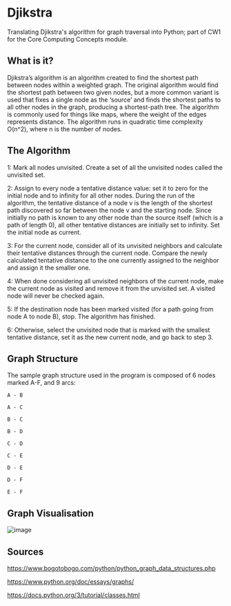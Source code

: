 # Djikstra
Translating Djikstra's algorithm for graph traversal into Python; part of CW1 for the Core Computing Concepts module.
## What is it?
Djikstra’s algorithm is an algorithm created to find the shortest path between nodes within a weighted graph. The original algorithm would find the shortest path between two given nodes, but a more common variant is used that fixes a single node as the ‘source’ and finds the shortest paths to all other nodes in the graph, producing a shortest-path tree. The algorithm is commonly used for things like maps, where the weight of the edges represents distance. The algorithm runs in quadratic time complexity O(n^2), where n is the number of nodes.
## The Algorithm
1: Mark all nodes unvisited. Create a set of all the unvisited nodes called the unvisited set. 

2: Assign to every node a tentative distance value: set it to zero for the initial node and to infinity for all other nodes. During the run of the algorithm, the tentative distance of a node v is the length of the shortest path discovered so far between the node v and the starting node. Since initially no path is known to any other node than the source itself (which is a path of length 0), all other tentative distances are initially set to infinity. Set the initial node as current. 

3: For the current node, consider all of its unvisited neighbors and calculate their tentative distances through the current node. Compare the newly calculated tentative distance to the one currently assigned to the neighbor and assign it the smaller one.  

4: When done considering all unvisited neighbors of the current node, make the current node as visited and remove it from the unvisited set. A visited node will never be checked again. 

5: If the destination node has been marked visited (for a path going from node A to node B), stop. The algorithm has finished. 

6: Otherwise, select the unvisited node that is marked with the smallest tentative distance, set it as the new current node, and go back to step 3. 

## Graph Structure
The sample graph structure used in the program is composed of 6 nodes marked A-F, and 9 arcs:
    
    A - B
    
    A - C
    
    B - C
    
    B - D
    
    C - D
    
    C - E
    
    D - E
    
    D - F

    E - F

## Graph Visualisation

![image](https://github.com/pauchxk/Djikstra/assets/58793330/62f1a511-449f-4d4f-b99b-2878d9b54c32)

## Sources
https://www.bogotobogo.com/python/python_graph_data_structures.php

https://www.python.org/doc/essays/graphs/

https://docs.python.org/3/tutorial/classes.html
